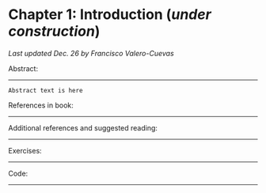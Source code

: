 # Chapter 1: Introduction  (*under construction*)

*Last updated Dec. 26 by Francisco Valero-Cuevas*

Abstract:
_________

~~~
Abstract text is here
~~~

References in book:
___________________



Additional references and suggested reading:
____________________________________________


Exercises:
__________


Code:
_____
